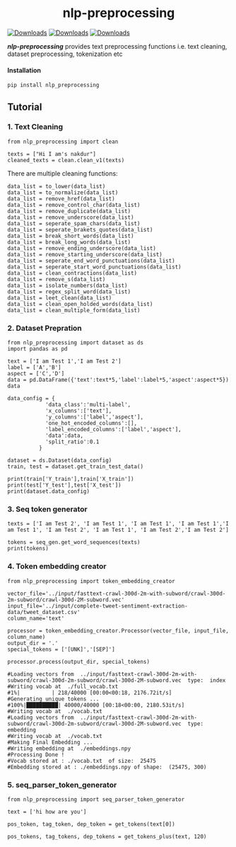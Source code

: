 # <center>nlp-preprocessing<center/>

[![Downloads](https://pepy.tech/badge/nlp-preprocessing)](https://pepy.tech/project/nlp-preprocessing)
[![Downloads](https://pepy.tech/badge/nlp-preprocessing/month)](https://pepy.tech/project/nlp-preprocessing/month)
[![Downloads](https://pepy.tech/badge/nlp-preprocessing/week)](https://pepy.tech/project/nlp-preprocessing/week)

***nlp-preprocessing*** provides text preprocessing functions i.e. text cleaning, dataset preprocessing, tokenization etc

#### Installation

    pip install nlp_preprocessing

## Tutorial

### 1. Text Cleaning

    from nlp_preprocessing import clean

    texts = ["Hi I am's nakdur"]
    cleaned_texts = clean.clean_v1(texts)

There are multiple cleaning functions:

    data_list = to_lower(data_list)
    data_list = to_normalize(data_list)
    data_list = remove_href(data_list)
    data_list = remove_control_char(data_list)
    data_list = remove_duplicate(data_list)
    data_list = remove_underscore(data_list)
    data_list = seperate_spam_chars(data_list)
    data_list = seperate_brakets_quotes(data_list)
    data_list = break_short_words(data_list)
    data_list = break_long_words(data_list)
    data_list = remove_ending_underscore(data_list)
    data_list = remove_starting_underscore(data_list)
    data_list = seperate_end_word_punctuations(data_list)
    data_list = seperate_start_word_punctuations(data_list)
    data_list = clean_contractions(data_list)
    data_list = remove_s(data_list)
    data_list = isolate_numbers(data_list)
    data_list = regex_split_word(data_list)
    data_list = leet_clean(data_list)
    data_list = clean_open_holded_words(data_list)
    data_list = clean_multiple_form(data_list)


### 2. Dataset Prepration

    from nlp_preprocessing import dataset as ds
    import pandas as pd

    text = ['I am Test 1','I am Test 2']
    label = ['A','B']
    aspect = ['C','D']
    data = pd.DataFrame({'text':text*5,'label':label*5,'aspect':aspect*5})
    data

    data_config = {
                'data_class':'multi-label',
                'x_columns':['text'],
                'y_columns':['label','aspect'],
                'one_hot_encoded_columns':[],
                'label_encoded_columns':['label','aspect'],
                'data':data,
                'split_ratio':0.1
              }

    dataset = ds.Dataset(data_config)
    train, test = dataset.get_train_test_data()

    print(train['Y_train'],train['X_train'])
    print(test['Y_test'],test['X_test'])
    print(dataset.data_config)


### 3.  Seq token generator

    texts = ['I am Test 2', 'I am Test 1', 'I am Test 1', 'I am Test 1','I am Test 1', 'I am Test 2', 'I am Test 1', 'I am Test 2','I am Test 2']

    tokens = seq_gen.get_word_sequences(texts)
    print(tokens)

### 4. Token embedding creator

    from nlp_preprocessing import token_embedding_creator

    vector_file='../input/fasttext-crawl-300d-2m-with-subword/crawl-300d-2m-subword/crawl-300d-2M-subword.vec'
    input_file='../input/complete-tweet-sentiment-extraction-data/tweet_dataset.csv'
    column_name='text'

    processor = token_embedding_creator.Processor(vector_file, input_file, column_name)
    output_dir = '.'
    special_tokens = ['[UNK]','[SEP]']
    
    processor.process(output_dir, special_tokens)

    #Loading vectors from  ../input/fasttext-crawl-300d-2m-with-subword/crawl-300d-2m-subword/crawl-300d-2M-subword.vec  type:  index
    #Writing vocab at  ./full_vocab.txt
    #1%|          | 218/40000 [00:00<00:18, 2176.72it/s]
    #Generating unique tokens ...
    #100%|██████████| 40000/40000 [00:18<00:00, 2180.53it/s]
    #Writing vocab at  ./vocab.txt
    #Loading vectors from  ../input/fasttext-crawl-300d-2m-with-subword/crawl-300d-2m-subword/crawl-300d-2M-subword.vec  type:  embedding
    #Writing vocab at  ./vocab.txt
    #Making Final Embedding ...
    #Writing embedding at  ./embeddings.npy
    #Processing Done !
    #Vocab stored at : ./vocab.txt  of size:  25475
    #Embedding stored at : ./embeddings.npy of shape:  (25475, 300)

### 5. seq_parser_token_generator

    from nlp_preprocessing import seq_parser_token_generator

    text = ['hi how are you']

    pos_token, tag_token, dep_token = get_tokens(text[0])

    pos_tokens, tag_tokens, dep_tokens = get_tokens_plus(text, 120)